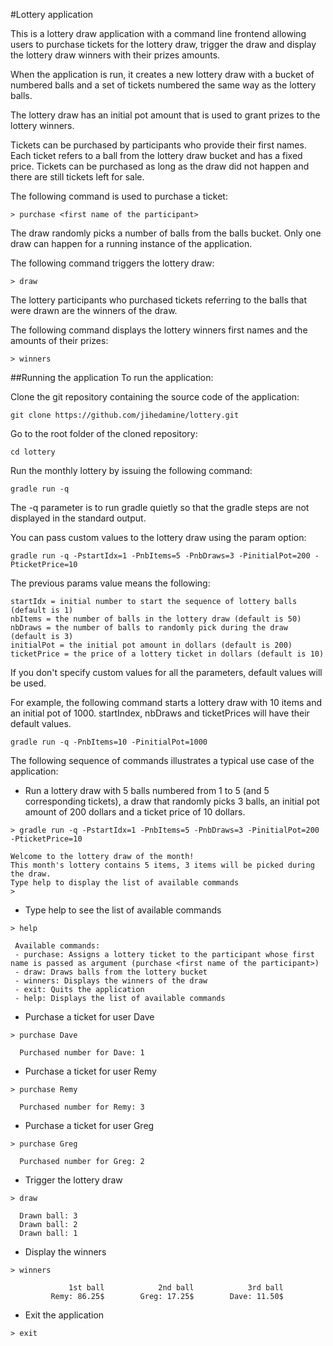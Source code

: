 #Lottery application

This is a lottery draw application with a command line frontend allowing users to purchase tickets for the lottery draw, trigger the draw and display the lottery draw winners with their prizes amounts.

When the application is run, it creates a new lottery draw with a bucket of numbered balls and a set of tickets numbered the same way as the lottery balls.

The lottery draw has an initial pot amount that is used to grant prizes to the lottery winners.

Tickets can be purchased by participants who provide their first names.
Each ticket refers to a ball from the lottery draw bucket and has a fixed price.
Tickets can be purchased as long as the draw did not happen and there are still tickets left for sale.

The following command is used to purchase a ticket:
```
> purchase <first name of the participant>
```

The draw randomly picks a number of balls from the balls bucket.
Only one draw can happen for a running instance of the application.

The following command triggers the lottery draw:
```
> draw
```

The lottery participants who purchased tickets referring to the balls that were drawn are the winners of the draw.

The following command displays the lottery winners first names and the amounts of their prizes:
```
> winners
```

##Running the application
To run the application:

Clone the git repository containing the source code of the application:
```
git clone https://github.com/jihedamine/lottery.git
```

Go to the root folder of the cloned repository:

```
cd lottery
```

Run the monthly lottery by issuing the following command:
```
gradle run -q
```
The -q parameter is to run gradle quietly so that the gradle steps are not displayed in the standard output.


You can pass custom values to the lottery draw using the param option:
```
gradle run -q -PstartIdx=1 -PnbItems=5 -PnbDraws=3 -PinitialPot=200 -PticketPrice=10
```
The previous params value means the following: 
```
startIdx = initial number to start the sequence of lottery balls (default is 1)
nbItems = the number of balls in the lottery draw (default is 50)
nbDraws = the number of balls to randomly pick during the draw (default is 3)
initialPot = the initial pot amount in dollars (default is 200)
ticketPrice = the price of a lottery ticket in dollars (default is 10)
```
If you don't specify custom values for all the parameters, default values will be used.

For example, the following command starts a lottery draw with 10 items and an initial pot of 1000. startIndex, nbDraws and ticketPrices will have their default values.
```
gradle run -q -PnbItems=10 -PinitialPot=1000
```

The following sequence of commands illustrates a typical use case of the application:

- Run a lottery draw with 5 balls numbered from 1 to 5 (and 5 corresponding tickets), a draw that randomly picks 3 balls, an initial pot amount of 200 dollars and a ticket price of 10 dollars.
```
> gradle run -q -PstartIdx=1 -PnbItems=5 -PnbDraws=3 -PinitialPot=200 -PticketPrice=10

Welcome to the lottery draw of the month!
This month's lottery contains 5 items, 3 items will be picked during the draw.
Type help to display the list of available commands
> 
```

- Type help to see the list of available commands

```
> help

 Available commands:
 - purchase: Assigns a lottery ticket to the participant whose first name is passed as argument (purchase <first name of the participant>)
 - draw: Draws balls from the lottery bucket
 - winners: Displays the winners of the draw
 - exit: Quits the application
 - help: Displays the list of available commands
```

- Purchase a ticket for user Dave

```
> purchase Dave

  Purchased number for Dave: 1
```

- Purchase a ticket for user Remy

```
> purchase Remy

  Purchased number for Remy: 3
```

- Purchase a ticket for user Greg
  
```
> purchase Greg
  
  Purchased number for Greg: 2
```
  
- Trigger the lottery draw

```
> draw

  Drawn ball: 3
  Drawn ball: 2
  Drawn ball: 1
```

- Display the winners

```
> winners

             1st ball            2nd ball            3rd ball
         Remy: 86.25$        Greg: 17.25$        Dave: 11.50$
```

- Exit the application

```
> exit
```